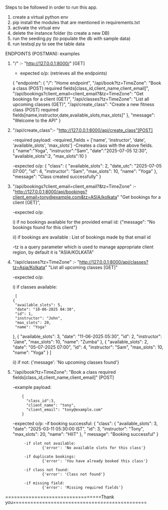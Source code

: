 Steps to be followed in order to run this app.

1. create a virtual python env
2. pip install the modules that are mentioned in requirements.txt
3. activate the virtual env
4. delete the instance folder (to create a new DB)
5. run the seeding.py (to populate the db with sample data)
6. run testsql.py to see the table data

ENDPOINTS (POSTMAN): examples

1.  "/" :- "http://127.0.0.1:8000/" [GET]

    - expected o/p: (retrieves all the endpoints)

    {
    "endpoints": {
    "/": "Home endpoint",
    "/api/book?tz=TimeZone": "Book a class (POST) required fields[class_id,client_name,client_email]",
    "/api/bookings?client_email=client_email?&tz=TimeZone": "Get bookings for a client (GET)",
    "/api/classes?tz=TimeZone": "List all upcoming classes (GET)",
    "/api/create_class": "Create a new fitness class (POST) required fields[name,instructor,date,available_slots,max_slots]"
    },
    "message": "Welcome to the API"
    }

2.  "/api/create_class":- "http://127.0.0.1:8000/api/create_class"[POST]

    -required payload:
    -required_fields = ['name', 'instructor', 'date', 'available_slots', 'max_slots']
    -Creates a class with the above fields.  
     {
    "name":"Yoga",
    "instructor":"Sam",
    "date":"2025-07-05 12:30",
    "available_slots":2,
    "max_slots":10
    }

    -expected o/p:
    {
    "class": {
    "available_slots": 2,
    "date_utc": "2025-07-05 07:00",
    "id": 4,
    "instructor": "Sam",
    "max_slots": 10,
    "name": "Yoga"
    },
    "message": "Class created successfully"
    }

3.  "/api/bookings?client_email=client_email?&tz=TimeZone" :- "http://127.0.0.1:8000/api/bookings?client_email=tony@example.com&tz=ASIA/kolkata" "Get bookings for a client [GET]",

    -expected o/p:

    i) if no bookings available for the provided email id:
    {"message": "No bookings found for this client"}

    ii) if bookings are available :
    List of bookings made by that email id

    -tz is a query parameter which is used to manage appropriate client region, by default it is "ASIA/KOLKATA"

4.  "/api/classes?tz=TimeZone" :- "http://127.0.0.1:8000/api/classes?tz=Asia/Kolkata" "List all upcoming classes [GET]"

    -expected o/p:

    i) if classes available:

         [
        {
         "available_slots": 5,
         "date": "10-06-2025 04:30",
         "id": 1,
         "instructor": "John",
         "max_slots": 20,
         "name": "Yoga"

    },
    {
    "available_slots": 3,
    "date": "11-06-2025 05:30",
    "id": 2,
    "instructor": "Jane",
    "max_slots": 10,
    "name": "Zumba"
    },
    {
    "available_slots": 2,
    "date": "05-07-2025 07:00",
    "id": 4,
    "instructor": "Sam",
    "max_slots": 10,
    "name": "Yoga"
    }
    ]

    ii) if not:
    {'message': 'No upcoming classes found'}

5.  "/api/book?tz=TimeZone": "Book a class required fields[class_id,client_name,client_email]" [POST]

    -example payload:

            {
              "class_id":3,
              "client_name": "tony",
              "client_email": "tony@example.com"
            }



    -expected o/p:
    -if booking successful:
    {
    "class": {
    "available_slots": 3,
    "date": "2025-03-11 05:30:00 IST",
    "id": 3,
    "instructor": "Tony",
    "max_slots": 20,
    "name": "HIIT"
    },
    " message": "Booking successful"
    }

             -if slot not available:
                     {'error': 'No available slots for this class'}

             -if duplicate bookings:
                     {'error': 'You have already booked this class'}

             -if class not found:
                     {'error': 'Class not found'}

             -if missing field:
                     {'error': 'Missing required fields'}



=================================Thank you==============================================